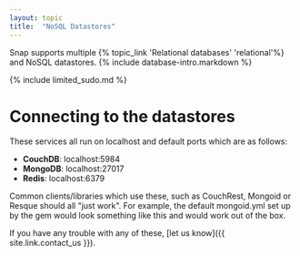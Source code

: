 ```yaml
---
layout: topic
title:  "NoSQL Datastores"
---
```


Snap supports multiple {% topic_link 'Relational databases' 'relational'%} and NoSQL datastores. {% include database-intro.markdown %}

{% include limited_sudo.md %}

# Connecting to the datastores

These services all run on localhost and default ports which are as follows:

* **CouchDB**: localhost:5984
* **MongoDB**: localhost:27017
* **Redis**:   localhost:6379

Common clients/libraries which use these, such as CouchRest, Mongoid or Resque should all "just work". For example, the default mongoid.yml set up by the gem would look something like this and would work out of the box.

If you have any trouble with any of these, [let us know]({{ site.link.contact_us }}).
